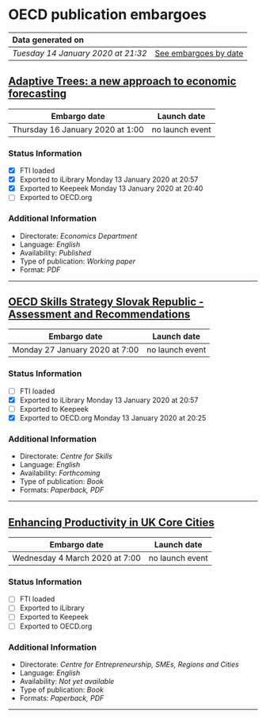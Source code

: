 # OECD publication embargoes

Data generated on | |
|:-----|------:|
| *Tuesday 14 January 2020 at 21:32* | [See embargoes by date](embargoes-by-date.md) |

## [Adaptive Trees: a new approach to economic forecasting](https://doi.org/10.1787/5569a0aa-en)

Embargo date | Launch date
-------------|:------------:
Thursday 16 January 2020 at 1:00 | no launch event

### Status Information

- [x] FTI loaded 
- [x] Exported to iLibrary Monday 13 January 2020 at 20:57
- [x] Exported to Keepeek Monday 13 January 2020 at 20:40
- [ ] Exported to OECD.org

### Additional Information

* Directorate: *Economics Department*
* Language: *English*
* Availability: *Published*
* Type of publication: *Working paper*
* Format: *PDF*

------

## [OECD Skills Strategy Slovak Republic - Assessment and Recommendations](https://doi.org/10.1787/bb688e68-en)

Embargo date | Launch date
-------------|:------------:
Monday 27 January 2020 at 7:00 | no launch event

### Status Information

- [ ] FTI loaded
- [x] Exported to iLibrary Monday 13 January 2020 at 20:57
- [ ] Exported to Keepeek
- [x] Exported to OECD.org Monday 13 January 2020 at 20:25

### Additional Information

* Directorate: *Centre for Skills*
* Language: *English*
* Availability: *Forthcoming*
* Type of publication: *Book*
* Formats: *Paperback, PDF*

------

## [Enhancing Productivity in UK Core Cities](https://doi.org/10.1787/9ef55ff7-en)

Embargo date | Launch date
-------------|:------------:
Wednesday 4 March 2020 at 7:00 | no launch event

### Status Information

- [ ] FTI loaded
- [ ] Exported to iLibrary
- [ ] Exported to Keepeek
- [ ] Exported to OECD.org

### Additional Information

* Directorate: *Centre for Entrepreneurship, SMEs, Regions and Cities*
* Language: *English*
* Availability: *Not yet available*
* Type of publication: *Book*
* Formats: *Paperback, PDF*

------